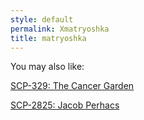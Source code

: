 ```yaml
---
style: default
permalink: Xmatryoshka
title: matryoshka
---
```

You may also like:

[SCP-329: The Cancer Garden](http://scp-wiki.net/scp-329)

[SCP-2825: Jacob Perhacs](http://scp-wiki.net/scp-2825)
